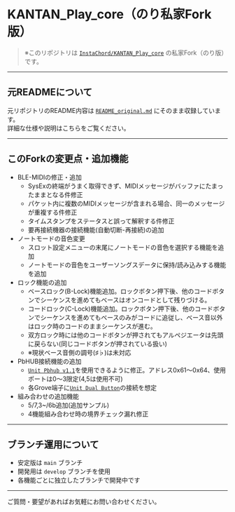 # KANTAN_Play_core（のり私家Fork版）

> ※このリポジトリは [`InstaChord/KANTAN_Play_core`](https://github.com/InstaChord/KANTAN_Play_core) の私家Fork（のり版）です。

---

## 元READMEについて

元リポジトリのREADME内容は [`README_original.md`](./README_original.md) にそのまま収録しています。  
詳細な仕様や説明はこちらをご覧ください。

---

## このForkの変更点・追加機能

- BLE-MIDIの修正・追加
  - SysExの終端がうまく取得できず、MIDIメッセージがバッファにたまったままとなる件修正
  - パケット内に複数のMIDIメッセージが含まれる場合、同一のメッセージが重複する件修正
  - タイムスタンプをステータスと誤って解釈する件修正
  - 要再接続機器の接続機能(自動切断-再接続)の追加
- ノートモードの音色変更
  - スロット設定メニューの末尾にノートモードの音色を選択する機能を追加
  - ノートモードの音色をユーザーソングスデータに保持/読み込みする機能を追加
- ロック機能の追加
  - ベースロック(B-Lock)機能追加。ロックボタン押下後、他のコードボタンでシーケンスを進めてもベースはオンコードとして残りづける。
  - コードロック(C-Lock)機能追加。ロックボタン押下後、他のコードボタンでシーケンスを進めてもベースのみがコードに追従し、ベース音以外はロック時のコードのままシーケンスが進む。
  - 双方ロック時には他のコードボタンが押されてもアルペジエータは先頭に戻らない(同じコードボタンが押されている扱い)
  - ※現状ベース音側の調号(♯♭)は未対応
- PbHUB接続機能の追加
  - [`Unit Pbhub v1.1`](https://docs.m5stack.com/en/unit/pbhub_1.1)を使用できるように修正。アドレス0x61～0x64、使用ポートは0～3限定(4,5は使用不可)
  - 各Grove端子に[`Unit Dual Button`](https://docs.m5stack.com/en/unit/dual_button)の接続を想定
- 組み合わせの追加機能
  - 5/7,3~/6b追加(追加サンプル)
  - 4機能組み合わせ時の境界チェック漏れ修正

---

## ブランチ運用について

- 安定版は `main` ブランチ  
- 開発用は `develop` ブランチを使用  
- 各機能ごとに独立したブランチで開発中です

---

ご質問・要望があればお気軽にお問い合わせください。
